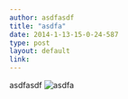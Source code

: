 ```yaml
---
author: asdfasdf
title: "asdfa"
date: 2014-1-13-15-0-24-587
type: post
layout: default
link: 
---
```

asdfasdf ![asdfa](https://raw.github.com/rememberaaronsw/rememberaaronsw/master/images/2014-1-13-15-0-24-587-pikachu.jpg)